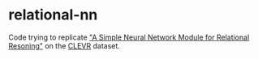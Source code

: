 # relational-nn
Code trying to replicate ["A Simple Neural Network Module for Relational Resoning"](https://papers.nips.cc/paper/7082-a-simple-neural-network-module-for-relational-reasoning) on the [CLEVR](https://cs.stanford.edu/people/jcjohns/clevr/) dataset.

